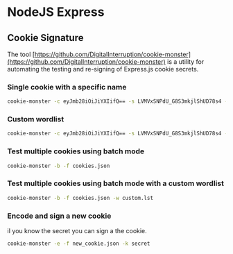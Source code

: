 # NodeJS Express

## Cookie Signature

The tool [https://github.com/DigitalInterruption/cookie-monster](https://github.com/DigitalInterruption/cookie-monster) is a utility for automating the testing and re-signing of Express.js cookie secrets.

### Single cookie with a specific name

```bash
cookie-monster -c eyJmb28iOiJiYXIifQ== -s LVMVxSNPdU_G8S3mkjlShUD78s4 -n session
```

### Custom wordlist

```bash
cookie-monster -c eyJmb28iOiJiYXIifQ== -s LVMVxSNPdU_G8S3mkjlShUD78s4 -w custom.lst
```

### Test multiple cookies using batch mode

```bash
cookie-monster -b -f cookies.json
```

### Test multiple cookies using batch mode with a custom wordlist

```bash
cookie-monster -b -f cookies.json -w custom.lst
```

### Encode and sign a new cookie

iI you know the secret you can sign a the cookie.

```bash
cookie-monster -e -f new_cookie.json -k secret
```



